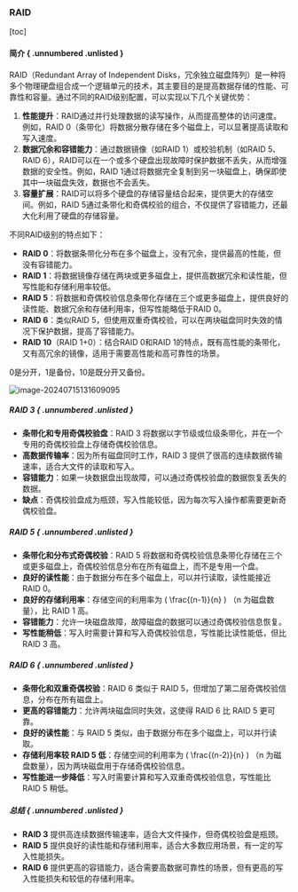 ### RAID

[toc]

#### 简介 { .unnumbered .unlisted }

RAID（Redundant Array of Independent Disks，冗余独立磁盘阵列）是一种将多个物理硬盘组合成一个逻辑单元的技术，其主要目的是提高数据存储的性能、可靠性和容量。通过不同的RAID级别配置，可以实现以下几个关键优势：

1. **性能提升**：RAID通过并行处理数据的读写操作，从而提高整体的访问速度。例如，RAID 0（条带化）将数据分散存储在多个磁盘上，可以显著提高读取和写入速度。
1. **数据冗余和容错能力**：通过数据镜像（如RAID 1）或校验机制（如RAID 5、RAID 6），RAID可以在一个或多个硬盘出现故障时保护数据不丢失，从而增强数据的安全性。例如，RAID 1通过将数据完全复制到另一块磁盘上，确保即使其中一块磁盘失效，数据也不会丢失。
1. **容量扩展**：RAID可以将多个硬盘的存储容量结合起来，提供更大的存储空间。例如，RAID 5通过条带化和奇偶校验的组合，不仅提供了容错能力，还最大化利用了硬盘的存储容量。

不同RAID级别的特点如下：

* **RAID 0**：将数据条带化分布在多个磁盘上，没有冗余，提供最高的性能，但没有容错能力。
* **RAID 1**：将数据镜像存储在两块或更多磁盘上，提供高数据冗余和读性能，但写性能和存储利用率较低。
* **RAID 5**：将数据和奇偶校验信息条带化存储在三个或更多磁盘上，提供良好的读性能、数据冗余和存储利用率，但写性能略低于RAID 0。
* **RAID 6**：类似RAID 5，但使用双重奇偶校验，可以在两块磁盘同时失效的情况下保护数据，提高了容错能力。
* **RAID 10**（RAID 1+0）：结合RAID 0和RAID 1的特点，既有高性能的条带化，又有高冗余的镜像，适用于需要高性能和高可靠性的场景。

0是分开，1是备份，10是既分开又备份。

![image-20240715131609095](book/pdf/src/01_体系结构/07_存储/images/RAID/image-20240715131609095.png)

##### RAID 3 { .unnumbered .unlisted }

* **条带化和专用奇偶校验盘**：RAID 3 将数据以字节级或位级条带化，并在一个专用的奇偶校验盘上存储奇偶校验信息。
* **高数据传输率**：因为所有磁盘同时工作，RAID 3 提供了很高的连续数据传输速率，适合大文件的读取和写入。
* **容错能力**：如果一块数据盘出现故障，可以通过奇偶校验盘的数据恢复丢失的数据。
* **缺点**：奇偶校验盘成为瓶颈，写入性能较低，因为每次写入操作都需要更新奇偶校验盘。

##### RAID 5 { .unnumbered .unlisted }

* **条带化和分布式奇偶校验**：RAID 5 将数据和奇偶校验信息条带化存储在三个或更多磁盘上，奇偶校验信息分布在所有磁盘上，而不是专用一个盘。
* **良好的读性能**：由于数据分布在多个磁盘上，可以并行读取，读性能接近 RAID 0。
* **良好的存储利用率**：存储空间的利用率为 ( \frac{(n-1)}{n} ) （n 为磁盘数量），比 RAID 1 高。
* **容错能力**：允许一块磁盘故障，故障磁盘的数据可以通过奇偶校验信息恢复。
* **写性能稍低**：写入时需要计算和写入奇偶校验信息，写性能比读性能低，但比 RAID 3 高。

##### RAID 6 { .unnumbered .unlisted }

* **条带化和双重奇偶校验**：RAID 6 类似于 RAID 5，但增加了第二层奇偶校验信息，分布在所有磁盘上。
* **更高的容错能力**：允许两块磁盘同时失效，这使得 RAID 6 比 RAID 5 更可靠。
* **良好的读性能**：与 RAID 5 类似，由于数据分布在多个磁盘上，可以并行读取。
* **存储利用率较 RAID 5 低**：存储空间的利用率为 ( \frac{(n-2)}{n} ) （n 为磁盘数量），因为两块磁盘用于存储奇偶校验信息。
* **写性能进一步降低**：写入时需要计算和写入双重奇偶校验信息，写性能比 RAID 5 稍低。

##### 总结 { .unnumbered .unlisted }

* **RAID 3** 提供高连续数据传输速率，适合大文件操作，但奇偶校验盘是瓶颈。
* **RAID 5** 提供良好的读性能和存储利用率，适合大多数应用场景，有一定的写入性能损失。
* **RAID 6** 提供更高的容错能力，适合需要高数据可靠性的场景，但有更高的写入性能损失和较低的存储利用率。